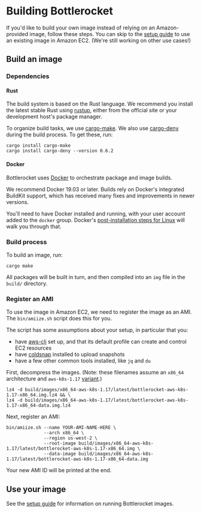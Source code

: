 # Building Bottlerocket

If you'd like to build your own image instead of relying on an Amazon-provided image, follow these steps.
You can skip to the [setup guide](QUICKSTART.md) to use an existing image in Amazon EC2.
(We're still working on other use cases!)

## Build an image

### Dependencies

#### Rust

The build system is based on the Rust language.
We recommend you install the latest stable Rust using [rustup](https://rustup.rs/), either from the official site or your development host's package manager.

To organize build tasks, we use [cargo-make](https://sagiegurari.github.io/cargo-make/).
We also use [cargo-deny](https://github.com/EmbarkStudios/cargo-deny) during the build process.
To get these, run:

```
cargo install cargo-make
cargo install cargo-deny --version 0.6.2
```

#### Docker

Bottlerocket uses [Docker](https://docs.docker.com/install/#supported-platforms) to orchestrate package and image builds.

We recommend Docker 19.03 or later.
Builds rely on Docker's integrated BuildKit support, which has received many fixes and improvements in newer versions.

You'll need to have Docker installed and running, with your user account added to the `docker` group.
Docker's [post-installation steps for Linux](https://docs.docker.com/install/linux/linux-postinstall/) will walk you through that.

### Build process

To build an image, run:

```
cargo make
```

All packages will be built in turn, and then compiled into an `img` file in the `build/` directory.

### Register an AMI

To use the image in Amazon EC2, we need to register the image as an AMI.
The `bin/amiize.sh` script does this for you.

The script has some assumptions about your setup, in particular that you:
  * have [aws-cli](https://aws.amazon.com/cli/) set up, and that its default profile can create and control EC2 resources
  * have [coldsnap](https://github.com/awslabs/coldsnap/) installed to upload snapshots
  * have a few other common tools installed, like `jq` and `du`

First, decompress the images.
(Note: these filenames assume an `x86_64` architecture and `aws-k8s-1.17` [variant](README.md).)

```
lz4 -d build/images/x86_64-aws-k8s-1.17/latest/bottlerocket-aws-k8s-1.17-x86_64.img.lz4 && \
lz4 -d build/images/x86_64-aws-k8s-1.17/latest/bottlerocket-aws-k8s-1.17-x86_64-data.img.lz4
```

Next, register an AMI:

```
bin/amiize.sh --name YOUR-AMI-NAME-HERE \
              --arch x86_64 \
              --region us-west-2 \
              --root-image build/images/x86_64-aws-k8s-1.17/latest/bottlerocket-aws-k8s-1.17-x86_64.img \
              --data-image build/images/x86_64-aws-k8s-1.17/latest/bottlerocket-aws-k8s-1.17-x86_64-data.img
```

Your new AMI ID will be printed at the end.

## Use your image

See the [setup guide](QUICKSTART.md) for information on running Bottlerocket images.
